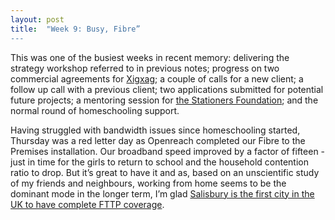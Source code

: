 ```yaml
---
layout: post
title:  "Week 9: Busy, Fibre”
---
```


This was one of the busiest weeks in recent memory: delivering the strategy workshop referred to in previous notes; progress on two commercial agreements for <a href="https://www.xigxag.co.uk">Xigxag</a>; a couple of calls for a new client; a follow up call with a previous client; two applications submitted for potential future projects; a mentoring session for <a href="https://www.stationers.org/education-and-charity/introduction-to-the-stationers-foundation">the Stationers Foundation</a>; and the normal round of homeschooling support. 

Having struggled with bandwidth issues since homeschooling started, Thursday was a red letter day as Openreach completed our Fibre to the Premises installation. Our broadband speed improved by a factor of fifteen - just in time for the girls to return to school and the household contention ratio to drop. But it’s great to have it and as, based on an unscientific study of my friends and neighbours, working from home seems to be the dominant mode in the longer term, I’m glad <a href="https://www.openreach.com/Salisbury">Salisbury is the first city in the UK to have complete FTTP coverage</a>. 
